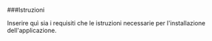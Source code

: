 ###Istruzioni

Inserire quì sia i requisiti che le istruzioni necessarie per l'installazione dell'applicazione.